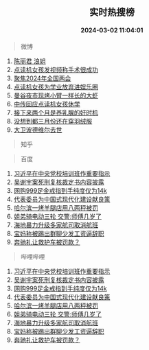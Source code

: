 <div align="center"><h2>实时热搜榜</h2><h4>2024-03-02 11:04:01</h4></div>

> 微博  

1. [陈丽君 浪姐](https://s.weibo.com/weibo?q=%E9%99%88%E4%B8%BD%E5%90%9B%20%E6%B5%AA%E5%A7%90&t=31&band_rank=1&Refer=top)<br />
2. [点读机女孩发视频称手术很成功](https://s.weibo.com/weibo?q=%23%E7%82%B9%E8%AF%BB%E6%9C%BA%E5%A5%B3%E5%AD%A9%E5%8F%91%E8%A7%86%E9%A2%91%E7%A7%B0%E6%89%8B%E6%9C%AF%E5%BE%88%E6%88%90%E5%8A%9F%23&t=31&band_rank=2&Refer=top)<br />
3. [聚焦2024年全国两会](https://s.weibo.com/weibo?q=%23%E8%81%9A%E7%84%A62024%E5%B9%B4%E5%85%A8%E5%9B%BD%E4%B8%A4%E4%BC%9A%23&t=31&band_rank=3&Refer=top)<br />
4. [点读机女孩为学业放弃进娱乐圈](https://s.weibo.com/weibo?q=%23%E7%82%B9%E8%AF%BB%E6%9C%BA%E5%A5%B3%E5%AD%A9%E4%B8%BA%E5%AD%A6%E4%B8%9A%E6%94%BE%E5%BC%83%E8%BF%9B%E5%A8%B1%E4%B9%90%E5%9C%88%23&t=31&band_rank=4&Refer=top)<br />
5. [曼谷夜市现烤小臂一样长的大虾](https://s.weibo.com/weibo?q=%E6%9B%BC%E8%B0%B7%E5%A4%9C%E5%B8%82%E7%8E%B0%E7%83%A4%E5%B0%8F%E8%87%82%E4%B8%80%E6%A0%B7%E9%95%BF%E7%9A%84%E5%A4%A7%E8%99%BE&t=31&band_rank=5&Refer=top)<br />
6. [中传回应点读机女孩休学](https://s.weibo.com/weibo?q=%23%E4%B8%AD%E4%BC%A0%E5%9B%9E%E5%BA%94%E7%82%B9%E8%AF%BB%E6%9C%BA%E5%A5%B3%E5%AD%A9%E4%BC%91%E5%AD%A6%23&t=31&band_rank=6&Refer=top)<br />
7. [接下来两个月是养乳腺的好时机](https://s.weibo.com/weibo?q=%23%E6%8E%A5%E4%B8%8B%E6%9D%A5%E4%B8%A4%E4%B8%AA%E6%9C%88%E6%98%AF%E5%85%BB%E4%B9%B3%E8%85%BA%E7%9A%84%E5%A5%BD%E6%97%B6%E6%9C%BA%23&t=31&band_rank=7&Refer=top)<br />
8. [没想到都三月份还在穿羽绒服](https://s.weibo.com/weibo?q=%23%E6%B2%A1%E6%83%B3%E5%88%B0%E9%83%BD%E4%B8%89%E6%9C%88%E4%BB%BD%E8%BF%98%E5%9C%A8%E7%A9%BF%E7%BE%BD%E7%BB%92%E6%9C%8D%23&t=31&band_rank=8&Refer=top)<br />
9. [大卫波德维尔去世](https://s.weibo.com/weibo?q=%23%E5%A4%A7%E5%8D%AB%E6%B3%A2%E5%BE%B7%E7%BB%B4%E5%B0%94%E5%8E%BB%E4%B8%96%23&t=31&band_rank=9&Refer=top)<br />

> 知乎  


> 百度  

1. [习近平在中央党校培训班作重要指示](https://www.baidu.com/s?wd=%E4%B9%A0%E8%BF%91%E5%B9%B3%E5%9C%A8%E4%B8%AD%E5%A4%AE%E5%85%9A%E6%A0%A1%E5%9F%B9%E8%AE%AD%E7%8F%AD%E4%BD%9C%E9%87%8D%E8%A6%81%E6%8C%87%E7%A4%BA&sa=fyb_news&rsv_dl=fyb_news)<br />
2. [吴谢宇案死刑复核裁定书内容披露](https://www.baidu.com/s?wd=%E5%90%B4%E8%B0%A2%E5%AE%87%E6%A1%88%E6%AD%BB%E5%88%91%E5%A4%8D%E6%A0%B8%E8%A3%81%E5%AE%9A%E4%B9%A6%E5%86%85%E5%AE%B9%E6%8A%AB%E9%9C%B2&sa=fyb_news&rsv_dl=fyb_news)<br />
3. [网购999足金戒指到手纯度仅为14k](https://www.baidu.com/s?wd=%E7%BD%91%E8%B4%AD999%E8%B6%B3%E9%87%91%E6%88%92%E6%8C%87%E5%88%B0%E6%89%8B%E7%BA%AF%E5%BA%A6%E4%BB%85%E4%B8%BA14k&sa=fyb_news&rsv_dl=fyb_news)<br />
4. [代表委员为中国式现代化建设献良策](https://www.baidu.com/s?wd=%E4%BB%A3%E8%A1%A8%E5%A7%94%E5%91%98%E4%B8%BA%E4%B8%AD%E5%9B%BD%E5%BC%8F%E7%8E%B0%E4%BB%A3%E5%8C%96%E5%BB%BA%E8%AE%BE%E7%8C%AE%E8%89%AF%E7%AD%96&sa=fyb_news&rsv_dl=fyb_news)<br />
5. [哈尔滨一烤羊腿店用八两秤被罚](https://www.baidu.com/s?wd=%E5%93%88%E5%B0%94%E6%BB%A8%E4%B8%80%E7%83%A4%E7%BE%8A%E8%85%BF%E5%BA%97%E7%94%A8%E5%85%AB%E4%B8%A4%E7%A7%A4%E8%A2%AB%E7%BD%9A&sa=fyb_news&rsv_dl=fyb_news)<br />
6. [姐弟骑电动三轮 交警:师傅几岁了](https://www.baidu.com/s?wd=%E5%A7%90%E5%BC%9F%E9%AA%91%E7%94%B5%E5%8A%A8%E4%B8%89%E8%BD%AE+%E4%BA%A4%E8%AD%A6%3A%E5%B8%88%E5%82%85%E5%87%A0%E5%B2%81%E4%BA%86&sa=fyb_news&rsv_dl=fyb_news)<br />
7. [海地暴力升级多家航司取消航班](https://www.baidu.com/s?wd=%E6%B5%B7%E5%9C%B0%E6%9A%B4%E5%8A%9B%E5%8D%87%E7%BA%A7%E5%A4%9A%E5%AE%B6%E8%88%AA%E5%8F%B8%E5%8F%96%E6%B6%88%E8%88%AA%E7%8F%AD&sa=fyb_news&rsv_dl=fyb_news)<br />
8. [宝妈称被踢出群聊少发工资逼辞职](https://www.baidu.com/s?wd=%E5%AE%9D%E5%A6%88%E7%A7%B0%E8%A2%AB%E8%B8%A2%E5%87%BA%E7%BE%A4%E8%81%8A%E5%B0%91%E5%8F%91%E5%B7%A5%E8%B5%84%E9%80%BC%E8%BE%9E%E8%81%8C&sa=fyb_news&rsv_dl=fyb_news)<br />
9. [奔驰礼让救护车被罚款？](https://www.baidu.com/s?wd=%E5%A5%94%E9%A9%B0%E7%A4%BC%E8%AE%A9%E6%95%91%E6%8A%A4%E8%BD%A6%E8%A2%AB%E7%BD%9A%E6%AC%BE%EF%BC%9F&sa=fyb_news&rsv_dl=fyb_news)<br />

> 哔哩哔哩  

1. [习近平在中央党校培训班作重要指示](https://www.baidu.com/s?wd=%E4%B9%A0%E8%BF%91%E5%B9%B3%E5%9C%A8%E4%B8%AD%E5%A4%AE%E5%85%9A%E6%A0%A1%E5%9F%B9%E8%AE%AD%E7%8F%AD%E4%BD%9C%E9%87%8D%E8%A6%81%E6%8C%87%E7%A4%BA&sa=fyb_news&rsv_dl=fyb_news)<br />
2. [吴谢宇案死刑复核裁定书内容披露](https://www.baidu.com/s?wd=%E5%90%B4%E8%B0%A2%E5%AE%87%E6%A1%88%E6%AD%BB%E5%88%91%E5%A4%8D%E6%A0%B8%E8%A3%81%E5%AE%9A%E4%B9%A6%E5%86%85%E5%AE%B9%E6%8A%AB%E9%9C%B2&sa=fyb_news&rsv_dl=fyb_news)<br />
3. [网购999足金戒指到手纯度仅为14k](https://www.baidu.com/s?wd=%E7%BD%91%E8%B4%AD999%E8%B6%B3%E9%87%91%E6%88%92%E6%8C%87%E5%88%B0%E6%89%8B%E7%BA%AF%E5%BA%A6%E4%BB%85%E4%B8%BA14k&sa=fyb_news&rsv_dl=fyb_news)<br />
4. [代表委员为中国式现代化建设献良策](https://www.baidu.com/s?wd=%E4%BB%A3%E8%A1%A8%E5%A7%94%E5%91%98%E4%B8%BA%E4%B8%AD%E5%9B%BD%E5%BC%8F%E7%8E%B0%E4%BB%A3%E5%8C%96%E5%BB%BA%E8%AE%BE%E7%8C%AE%E8%89%AF%E7%AD%96&sa=fyb_news&rsv_dl=fyb_news)<br />
5. [哈尔滨一烤羊腿店用八两秤被罚](https://www.baidu.com/s?wd=%E5%93%88%E5%B0%94%E6%BB%A8%E4%B8%80%E7%83%A4%E7%BE%8A%E8%85%BF%E5%BA%97%E7%94%A8%E5%85%AB%E4%B8%A4%E7%A7%A4%E8%A2%AB%E7%BD%9A&sa=fyb_news&rsv_dl=fyb_news)<br />
6. [姐弟骑电动三轮 交警:师傅几岁了](https://www.baidu.com/s?wd=%E5%A7%90%E5%BC%9F%E9%AA%91%E7%94%B5%E5%8A%A8%E4%B8%89%E8%BD%AE+%E4%BA%A4%E8%AD%A6%3A%E5%B8%88%E5%82%85%E5%87%A0%E5%B2%81%E4%BA%86&sa=fyb_news&rsv_dl=fyb_news)<br />
7. [海地暴力升级多家航司取消航班](https://www.baidu.com/s?wd=%E6%B5%B7%E5%9C%B0%E6%9A%B4%E5%8A%9B%E5%8D%87%E7%BA%A7%E5%A4%9A%E5%AE%B6%E8%88%AA%E5%8F%B8%E5%8F%96%E6%B6%88%E8%88%AA%E7%8F%AD&sa=fyb_news&rsv_dl=fyb_news)<br />
8. [宝妈称被踢出群聊少发工资逼辞职](https://www.baidu.com/s?wd=%E5%AE%9D%E5%A6%88%E7%A7%B0%E8%A2%AB%E8%B8%A2%E5%87%BA%E7%BE%A4%E8%81%8A%E5%B0%91%E5%8F%91%E5%B7%A5%E8%B5%84%E9%80%BC%E8%BE%9E%E8%81%8C&sa=fyb_news&rsv_dl=fyb_news)<br />
9. [奔驰礼让救护车被罚款？](https://www.baidu.com/s?wd=%E5%A5%94%E9%A9%B0%E7%A4%BC%E8%AE%A9%E6%95%91%E6%8A%A4%E8%BD%A6%E8%A2%AB%E7%BD%9A%E6%AC%BE%EF%BC%9F&sa=fyb_news&rsv_dl=fyb_news)<br />
